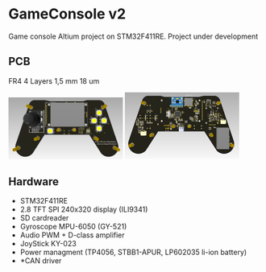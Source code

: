 # GameConsole v2
Game console Altium project on STM32F411RE. Project under development

## PCB
FR4 4 Layers 1,5 mm 18 um

<img src="https://github.com/sergey12malyshev/GameConsole/blob/master/image/top2.png" width=45% height=45%>

<img src="https://github.com/sergey12malyshev/GameConsole/blob/master/image/boot2.png" width=45% height=45%>

## Hardware
- STM32F411RE
- 2.8 TFT SPI 240x320 display (ILI9341)
- SD cardreader
- Gyroscope MPU-6050 (GY-521)
- Audio PWM + D-class amplifier
- JoyStick KY-023
- Power managment (TP4056, STBB1-APUR, LP602035 li-ion battery)
- *CAN driver

